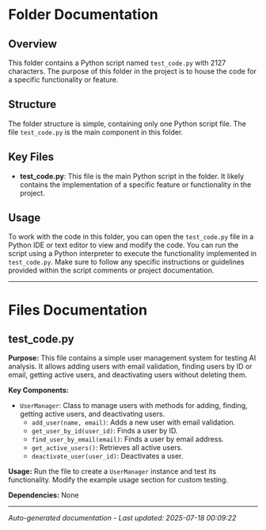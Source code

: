 # Folder Documentation

## Overview
This folder contains a Python script named `test_code.py` with 2127 characters. The purpose of this folder in the project is to house the code for a specific functionality or feature.

## Structure
The folder structure is simple, containing only one Python script file. The file `test_code.py` is the main component in this folder.

## Key Files
- **test_code.py**: This file is the main Python script in the folder. It likely contains the implementation of a specific feature or functionality in the project.

## Usage
To work with the code in this folder, you can open the `test_code.py` file in a Python IDE or text editor to view and modify the code. You can run the script using a Python interpreter to execute the functionality implemented in `test_code.py`. Make sure to follow any specific instructions or guidelines provided within the script comments or project documentation.

---

# Files Documentation

## test_code.py

**Purpose:** This file contains a simple user management system for testing AI analysis. It allows adding users with email validation, finding users by ID or email, getting active users, and deactivating users without deleting them.

**Key Components:**
- `UserManager`: Class to manage users with methods for adding, finding, getting active users, and deactivating users.
  - `add_user(name, email)`: Adds a new user with email validation.
  - `get_user_by_id(user_id)`: Finds a user by ID.
  - `find_user_by_email(email)`: Finds a user by email address.
  - `get_active_users()`: Retrieves all active users.
  - `deactivate_user(user_id)`: Deactivates a user.
  
**Usage:** Run the file to create a `UserManager` instance and test its functionality. Modify the example usage section for custom testing.

**Dependencies:** None

---
*Auto-generated documentation - Last updated: 2025-07-18 00:09:22*
